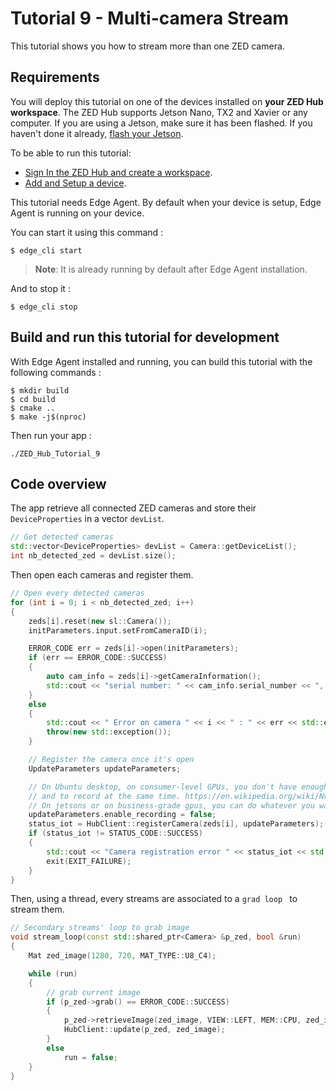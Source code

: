 # Tutorial 9 - Multi-camera Stream

This tutorial shows you how to stream more than one ZED camera.

## Requirements

You will deploy this tutorial on one of the devices installed on **your ZED Hub workspace**. The ZED Hub supports Jetson Nano, TX2 and Xavier or any computer. If you are using a Jetson, make sure it has been flashed. If you haven't done it already, [flash your Jetson](https://docs.nvidia.com/sdk-manager/install-with-sdkm-jetson/index.html).

To be able to run this tutorial:

- [Sign In the ZED Hub and create a workspace](https://www.stereolabs.com/docs/cloud/overview/get-workspace/).
- [Add and Setup a device](https://www.stereolabs.com/docs/cloud/overview/setup-device/).

This tutorial needs Edge Agent. By default when your device is setup, Edge Agent is running on your device.

You can start it using this command :

```
$ edge_cli start
```

> **Note**: It is already running by default after Edge Agent installation.

And to stop it :

```
$ edge_cli stop
```

## Build and run this tutorial for development

With Edge Agent installed and running, you can build this tutorial with the following commands :
```
$ mkdir build
$ cd build
$ cmake ..
$ make -j$(nproc)
```

Then run your app :

```
./ZED_Hub_Tutorial_9
```

## Code overview

The app retrieve all connected ZED cameras and store their `DeviceProperties` in a vector `devList`.

```c++
// Get detected cameras
std::vector<DeviceProperties> devList = Camera::getDeviceList();
int nb_detected_zed = devList.size();
```

Then open each cameras and register them.
```c++
// Open every detected cameras
for (int i = 0; i < nb_detected_zed; i++)
{
    zeds[i].reset(new sl::Camera());
    initParameters.input.setFromCameraID(i);

    ERROR_CODE err = zeds[i]->open(initParameters);
    if (err == ERROR_CODE::SUCCESS)
    {
        auto cam_info = zeds[i]->getCameraInformation();
        std::cout << "serial number: " << cam_info.serial_number << ", model: " << cam_info.camera_model << ", status: opened" << std::endl;
    }
    else
    {
        std::cout << " Error on camera " << i << " : " << err << std::endl;
        throw(new std::exception());
    }

    // Register the camera once it's open
    UpdateParameters updateParameters;

    // On Ubuntu desktop, on consumer-level GPUs, you don't have enough hardware encoder to stream multiple devices
    // and to record at the same time. https://en.wikipedia.org/wiki/Nvidia_NVENC
    // On jetsons or on business-grade gpus, you can do whatever you want.
    updateParameters.enable_recording = false;
    status_iot = HubClient::registerCamera(zeds[i], updateParameters);
    if (status_iot != STATUS_CODE::SUCCESS)
    {
        std::cout << "Camera registration error " << status_iot << std::endl;
        exit(EXIT_FAILURE);
    }
}
```

Then, using a thread, every streams are associated to a `grad loop ` to stream them.

```c++
// Secondary streams' loop to grab image
void stream_loop(const std::shared_ptr<Camera> &p_zed, bool &run)
{
    Mat zed_image(1280, 720, MAT_TYPE::U8_C4);

    while (run)
    {
        // grab current image
        if (p_zed->grab() == ERROR_CODE::SUCCESS)
        {
            p_zed->retrieveImage(zed_image, VIEW::LEFT, MEM::CPU, zed_image.getResolution());
            HubClient::update(p_zed, zed_image);
        }
        else
            run = false;
    }
}
```
